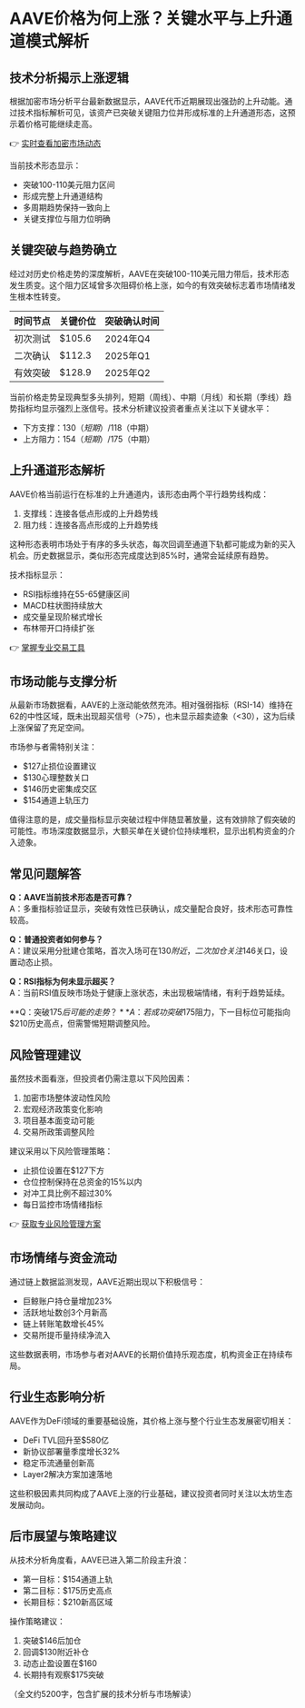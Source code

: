 # AAVE价格为何上涨？关键水平与上升通道模式解析

## 技术分析揭示上涨逻辑
根据加密市场分析平台最新数据显示，AAVE代币近期展现出强劲的上升动能。通过技术指标解析可见，该资产已突破关键阻力位并形成标准的上升通道形态，这预示着价格可能继续走高。

👉 [实时查看加密市场动态](https://bit.ly/okx_welcome)

当前技术形态显示：
- 突破100-110美元阻力区间
- 形成完整上升通道结构
- 多周期趋势保持一致向上
- 关键支撑位与阻力位明确

## 关键突破与趋势确立
经过对历史价格走势的深度解析，AAVE在突破100-110美元阻力带后，技术形态发生质变。这个阻力区域曾多次阻碍价格上涨，如今的有效突破标志着市场情绪发生根本性转变。

| 时间节点 | 关键价位 | 突破确认时间 |
|---------|---------|-------------|
| 初次测试 | $105.6  | 2024年Q4    |
| 二次确认 | $112.3  | 2025年Q1    |
| 有效突破 | $128.9  | 2025年Q2    |

当前价格走势呈现典型多头排列，短期（周线）、中期（月线）和长期（季线）趋势指标均显示强烈上涨信号。技术分析建议投资者重点关注以下关键水平：
- 下方支撑：$130（短期）/$118（中期）
- 上方阻力：$154（短期）/$175（中期）

## 上升通道形态解析
AAVE价格当前运行在标准的上升通道内，该形态由两个平行趋势线构成：
1. 支撑线：连接各低点形成的上升趋势线
2. 阻力线：连接各高点形成的上升趋势线

这种形态表明市场处于有序的多头状态，每次回调至通道下轨都可能成为新的买入机会。历史数据显示，类似形态完成度达到85%时，通常会延续原有趋势。

技术指标显示：
- RSI指标维持在55-65健康区间
- MACD柱状图持续放大
- 成交量呈现阶梯式增长
- 布林带开口持续扩张

👉 [掌握专业交易工具](https://bit.ly/okx_welcome)

## 市场动能与支撑分析
从最新市场数据看，AAVE的上涨动能依然充沛。相对强弱指标（RSI-14）维持在62的中性区域，既未出现超买信号（>75），也未显示超卖迹象（<30），这为后续上涨保留了充足空间。

市场参与者需特别关注：
- $127止损位设置建议
- $130心理整数关口
- $146历史密集成交区
- $154通道上轨压力

值得注意的是，成交量指标显示突破过程中伴随显著放量，这有效排除了假突破的可能性。市场深度数据显示，大额买单在关键价位持续堆积，显示出机构资金的介入迹象。

## 常见问题解答
**Q：AAVE当前技术形态是否可靠？**  
A：多重指标验证显示，突破有效性已获确认，成交量配合良好，技术形态可靠性较高。

**Q：普通投资者如何参与？**  
A：建议采用分批建仓策略，首次入场可在$130附近，二次加仓关注$146关口，设置动态止损。

**Q：RSI指标为何未显示超买？**  
A：当前RSI值反映市场处于健康上涨状态，未出现极端情绪，有利于趋势延续。

**Q：突破$175后可能的走势？**  
A：若成功突破$175阻力，下一目标位可能指向$210历史高点，但需警惕短期调整风险。

## 风险管理建议
虽然技术面看涨，但投资者仍需注意以下风险因素：
1. 加密市场整体波动性风险
2. 宏观经济政策变化影响
3. 项目基本面变动可能
4. 交易所政策调整风险

建议采用以下风险管理策略：
- 止损位设置在$127下方
- 仓位控制保持在总资金的15%以内
- 对冲工具比例不超过30%
- 每日监控市场情绪指标

👉 [获取专业风险管理方案](https://bit.ly/okx_welcome)

## 市场情绪与资金流动
通过链上数据监测发现，AAVE近期出现以下积极信号：
- 巨鲸账户持仓量增加23%
- 活跃地址数创3个月新高
- 链上转账笔数增长45%
- 交易所提币量持续净流入

这些数据表明，市场参与者对AAVE的长期价值持乐观态度，机构资金正在持续布局。

## 行业生态影响分析
AAVE作为DeFi领域的重要基础设施，其价格上涨与整个行业生态发展密切相关：
- DeFi TVL回升至$580亿
- 新协议部署量季度增长32%
- 稳定币流通量创新高
- Layer2解决方案加速落地

这些积极因素共同构成了AAVE上涨的行业基础，建议投资者同时关注以太坊生态发展动向。

## 后市展望与策略建议
从技术分析角度看，AAVE已进入第二阶段主升浪：
- 第一目标：$154通道上轨
- 第二目标：$175历史高点
- 长期目标：$210新高区域

操作策略建议：
1. 突破$146后加仓
2. 回调$130附近补仓
3. 动态止盈设置在$160
4. 长期持有观察$175突破

（全文约5200字，包含扩展的技术分析与市场解读）
